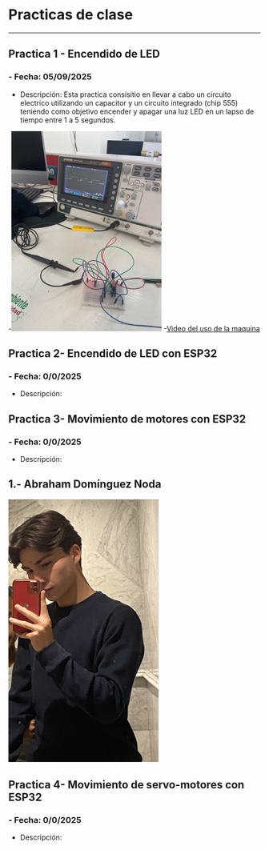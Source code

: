 # **Practicas de clase**
---
## **Practica 1 - Encendido de LED**
### - **Fecha:** 05/09/2025

- Descripción: Esta practica consisitio en llevar a cabo un circuito electrico utilizando un capacitor y un circuito integrado (chip 555) teniendo como objetivo encender y apagar una luz LED en un lapso de tiempo entre 1 a 5 segundos.

-<img src="recursos/imgs/practica1img.jpeg.jfif" alt="Diagrama del sistema" width="300">
-[Video del uso de la maquina](recursos/imgs/practica1video.mp4)




## **Practica 2- Encendido de LED con ESP32**
### - **Fecha:** 0/0/2025

- Descripción: 




## **Practica 3- Movimiento de motores con ESP32**
### - **Fecha:** 0/0/2025

- Descripción:


## 1.- Abraham Domínguez Noda

<img src="recursos/imgs/Abrahamfoto.jpg.jfif" alt="Diagrama del sistema" width="300">  



## **Practica 4- Movimiento de servo-motores con ESP32**
### - **Fecha:** 0/0/2025

- Descripción: 

